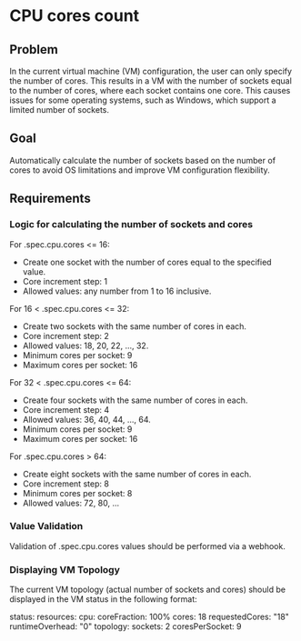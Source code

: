# CPU cores count

## Problem
In the current virtual machine (VM) configuration, the user can only specify the number of cores. This results in a VM with the number of sockets equal to the number of cores, where each socket contains one core. This causes issues for some operating systems, such as Windows, which support a limited number of sockets.

## Goal
Automatically calculate the number of sockets based on the number of cores to avoid OS limitations and improve VM configuration flexibility.

## Requirements
### Logic for calculating the number of sockets and cores
For .spec.cpu.cores <= 16:
- Create one socket with the number of cores equal to the specified value.
- Core increment step: 1
- Allowed values: any number from 1 to 16 inclusive.

For 16 < .spec.cpu.cores <= 32:
- Create two sockets with the same number of cores in each.
- Core increment step: 2
- Allowed values: 18, 20, 22, ..., 32.
- Minimum cores per socket: 9
- Maximum cores per socket: 16

For 32 < .spec.cpu.cores <= 64:
- Create four sockets with the same number of cores in each.
- Core increment step: 4
- Allowed values: 36, 40, 44, ..., 64.
- Minimum cores per socket: 9
- Maximum cores per socket: 16

For .spec.cpu.cores > 64:
- Create eight sockets with the same number of cores in each.
- Core increment step: 8
- Minimum cores per socket: 8
- Allowed values: 72, 80, ...

### Value Validation

Validation of .spec.cpu.cores values should be performed via a webhook.

### Displaying VM Topology

The current VM topology (actual number of sockets and cores) should be displayed in the VM status in the following format:

status:
  resources:
    cpu:
      coreFraction: 100%
      cores: 18
      requestedCores: "18"
      runtimeOverhead: "0"
      topology:
        sockets: 2
        coresPerSocket: 9
